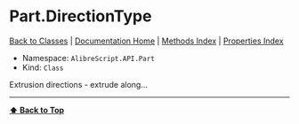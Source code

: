 # Part.DirectionType

[ Back to Classes](Classes) | [Documentation Home](../README.md) | [Methods Index](Methods-Index) | [Properties Index](Properties-Index)

- Namespace: `AlibreScript.API.Part`
- Kind: `Class`

Extrusion directions - extrude along...

---
**[⬆ Back to Top](#partdirectiontype)**
